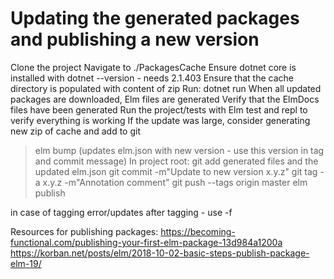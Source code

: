 # Updating the generated packages and publishing a new version

Clone the project
Navigate to ./PackagesCache
Ensure dotnet core is installed with dotnet --version - needs 2.1.403
Ensure that the cache directory is populated with content of zip
Run: dotnet run
When all updated packages are downloaded, Elm files are generated
Verify that the ElmDocs files have been generated
Run the project/tests with Elm test and repl to verify everything is working
If the update was large, consider generating new zip of cache and add to git

>elm bump (updates elm.json with new version - use this version in tag and commit message)
In project root: git add generated files and the updated elm.json
>git commit -m"Update to new version x.y.z"
>git tag -a x.y.z -m"Annotation comment"
>git push --tags origin master
>elm publish


in case of tagging error/updates after tagging - use -f

Resources for publishing packages:
https://becoming-functional.com/publishing-your-first-elm-package-13d984a1200a
https://korban.net/posts/elm/2018-10-02-basic-steps-publish-package-elm-19/




